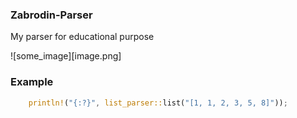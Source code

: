 ### Zabrodin-Parser

My parser for educational purpose

![some_image][image.png]

### Example

```rust
    println!("{:?}", list_parser::list("[1, 1, 2, 3, 5, 8]"));
```